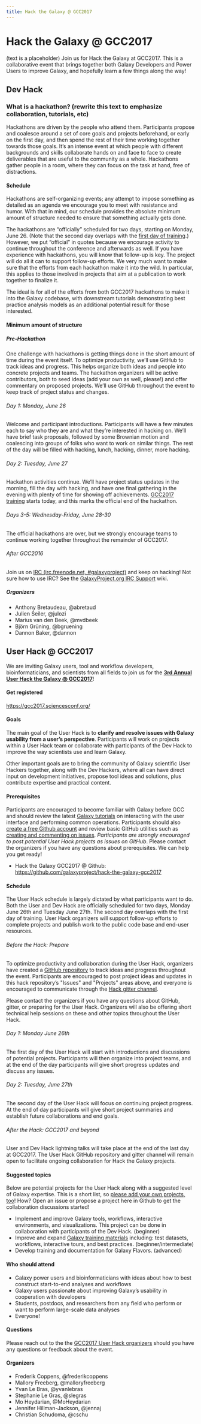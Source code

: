 ```yaml
---
title: Hack the Galaxy @ GCC2017
---
```



# Hack the Galaxy @ GCC2017

(text is a placeholder)
Join us for Hack the Galaxy at GCC2017.  This is a collaborative event that brings together both Galaxy Developers and Power Users to improve Galaxy, and hopefully learn a few things along the way!

## Dev Hack

### What is a hackathon?  (rewrite this text to emphasize collaboration, tutorials, etc)

Hackathons are driven by the people who attend them. Participants propose and coalesce around a set of core goals and projects beforehand, or early on the first day, and then spend the rest of their time working together towards those goals. It’s an intense event at which people with different backgrounds and skills collaborate hands on and face to face to create deliverables that are useful to the community as a whole. Hackathons gather people in a room, where they can focus on the task at hand, free of distractions.

#### Schedule

Hackathons are self-organizing events; any attempt to impose something as detailed as an agenda we encourage you to meet with resistance and humor. With that in mind, our schedule provides the absolute minimum amount of structure needed to ensure that something actually gets done.

The hackathons are “officially” scheduled for two days, starting on Monday, June 26\. (Note that the second day overlaps with the [first day of training](https://gcc2017.sciencesconf.org/page/training).) However, we put “official” in quotes because we encourage activity to continue throughout the conference and afterwards as well. If you have experience with hackathons, you will know that follow-up is key. The project will do all it can to support follow-up efforts. We very much want to make sure that the efforts from each hackathon make it into the wild. In particular, this applies to those involved in projects that aim at a publication to work together to finalize it.

The ideal is for all of the efforts from both GCC2017 hackathons to make it into the Galaxy codebase, with downstream tutorials demonstrating best practice analysis models as an additional potential result for those interested.

#### **Minimum amount of structure**

##### Pre-Hackathon

One challenge with hackathons is getting things done in the short amount of time during the event itself. To optimize productivity, we’ll use GitHub to track ideas and progress. This helps organize both ideas and people into concrete projects and teams. The hackathon organizers will be active contributors, both to seed ideas (add your own as well, please!) and offer commentary on proposed projects. We’ll use GitHub throughout the event to keep track of project status and changes.

###### Day 1: Monday, June 26

Welcome and participant introductions. Participants will have a few minutes each to say who they are and what they’re interested in hacking on. We’ll have brief task proposals, followed by some Brownian motion and coalescing into groups of folks who want to work on similar things. The rest of the day will be filled with hacking, lunch, hacking, dinner, more hacking.

###### Day 2: Tuesday, June 27

Hackathon activities continue. We’ll have project status updates in the morning, fill the day with hacking, and have one final gathering in the evening with plenty of time for showing off achievements. [GCC2017 training](https://gcc2017.sciencesconf.org/page/training) starts today, and this marks the official end of the hackathon.

###### Days 3-5: Wednesday-Friday, June 28-30

The official hackathons are over, but we strongly encourage teams to continue working together throughout the remainder of GCC2017.


###### After GCC2016

Join us on [IRC (irc.freenode.net, #galaxyproject)](https://wiki.galaxyproject.org/Support/IRC) and keep on hacking! Not sure how to use IRC? See the [GalaxyProject.org IRC Support](http://wiki.galaxyproject.org/Support/IRC) wiki.


##### Organizers

- Anthony Bretaudeau, @abretaud
- Julien Seiler, @julozi
- Marius van den Beek, @mvdbeek
- Björn Grüning, @bgruening
- Dannon Baker, @dannon


## User Hack @ GCC2017

We are inviting Galaxy users, tool and workflow developers, bioinformaticians, and scientists from all fields to join us for the **[3rd Annual User Hack the Galaxy @ GCC2017](https://gcc2017.sciencesconf.org/resource/page/id/10)**! 

#### Get registered

https://gcc2017.sciencesconf.org/

#### Goals

The main goal of the User Hack is to **clarify and resolve issues with Galaxy usability from a user’s perspective**. Participants will work on projects within a User Hack team or collaborate with participants of the Dev Hack to improve the way scientists use and learn Galaxy. 

Other important goals are to bring the community of Galaxy scientific User Hackers together, along with the Dev Hackers, where all can have direct input on development initiatives, propose tool ideas and solutions, plus contribute expertise and practical content.

#### Prerequisites

Participants are encouraged to become familiar with Galaxy before GCC and should review the latest [Galaxy tutorials](https://galaxyproject.org/learn/index.md) on interacting with the user interface and performing common operations. Participants should also [create a free Github account](https://help.github.com/articles/signing-up-for-a-new-github-account/) and review basic GitHub utilities such as [creating and commenting on issues](https://help.github.com/articles/creating-an-issue/). *Participants are strongly encouraged to post potential User Hack projects as issues on GitHub*. Please contact the organizers if you have any questions about prerequisites. We can help you get ready!

* Hack the Galaxy GCC2017 @ Github: https://github.com/galaxyproject/hack-the-galaxy-gcc2017

#### Schedule

The User Hack schedule is largely dictated by what participants want to do. Both the User and Dev Hack are officially scheduled for two days, Monday June 26th and Tuesday June 27th. The second day overlaps with the first day of training. User Hack organizers will support follow-up efforts to complete projects and publish work to the public code base and end-user resources. 

###### Before the Hack: Prepare

To optimize productivity and collaboration during the User Hack, organizers have created a [GitHub repository](https://github.com/galaxyproject/gcc-datathon-2017) to track ideas and progress throughout the event. Participants are encouraged to post project ideas and updates in this hack repository’s "Issues" and "Projects" areas above, and everyone is encouraged to communicate through the [Hack gitter channel](https://gitter.im/galaxyproject/Lobby). 

Please contact the organizers if you have any questions about GitHub, gitter, or preparing for the User Hack. Organizers will also be offering short technical help sessions on these and other topics throughout the User Hack.

###### Day 1: Monday June 26th

The first day of the User Hack will start with introductions and discussions of potential projects. Participants will then organize into project teams, and at the end of the day participants will give short progress updates and discuss any issues.

###### Day 2: Tuesday, June 27th

The second day of the User Hack will focus on continuing project progress. At the end of day participants will give short project summaries and establish future collaborations and end goals.

###### After the Hack: GCC2017 and beyond

User and Dev Hack lightning talks will take place at the end of the last day at GCC2017. The User Hack GitHub repository and gitter channel will remain open to facilitate ongoing collaboration for Hack the Galaxy projects.

#### Suggested topics

Below are potential projects for the User Hack along with a suggested level of Galaxy expertise. This is a short list, so [please add your own projects, too](https://github.com/galaxyproject/hack-the-galaxy-gcc2017/projects)! How? Open an issue or propose a project here in Github to get the collaboration discussions started!

 * Implement and improve Galaxy tools, workflows, interactive environments, and visualizations. This project can be done in collaboration with participants of the Dev Hack. (beginner)
 * Improve and expand [Galaxy training materials](http://galaxyproject.github.io/training-material/) including: test datasets, workflows, interactive tours, and best practices. (beginner/intermediate)
 * Develop training and documentation for Galaxy Flavors. (advanced)

#### Who should attend

 * Galaxy power users and bioinformaticians with ideas about how to best construct start-to-end analyses and workflows
 * Galaxy users passionate about improving Galaxy’s usability in cooperation with developers
 * Students, postdocs, and researchers from any field who perform or want to perform large-scale data analyses
 * Everyone!
 
#### Questions

Please reach out to the the [GCC2017 User Hack organizers](mailto:gcc_2017_hckdata@groupes.france-bioinformatique.fr) should you have any questions or feedback about the event.

#### Organizers

* Frederik Coppens, @frederikcoppens 
* Mallory Freeberg, @malloryfreeberg
* Yvan Le Bras, @yvanlebras
* Stephanie Le Gras, @slegras
* Mo Heydarian, @MoHeydarian
* Jennifer Hillman-Jackson, @jennaj
* Christian Schudoma, @cschu
